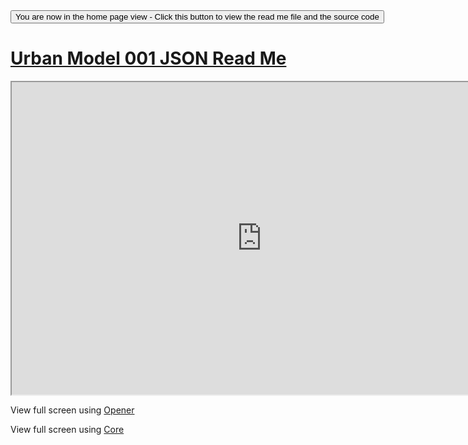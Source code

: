 
<span style=display:none; >
[You are now in a GitHub source code view - click this link to view the home page]
( http://ladybug-analysis-tools.github.io/3d-models/content/json/blob-with-holes/ "View file as a web page." ) </span>
<input type=button onclick=window.location.href='https://github.com/ladybug-analysis-tools/3d-models/tree/gh-pages/content/json/blob-with-holes/'; 
value='You are now in the home page view - Click this button to view the read me file and the source code' >



[Urban Model 001 JSON Read Me]( ../index.html#blob-with-holes/readme.md )
===




<iframe src=http://ladybug-analysis-tools.github.io/3d-models/code/json/core/index.html#http://ladybug-analysis-tools.github.io/3d-models/content/json/blob-with-holes/blob-with-holes.json#la=37.796#lo=-122.398 width=800 height=500 ></iframe>

View full screen using [Opener]( http://ladybug-analysis-tools.github.io/3d-models/code/json/opener/ladybug-web-json-opener-r2.html#http://ladybug-analysis-tools.github.io/3d-models/content/json/blob-with-holes/blob-with-holes.json#la=37.796#lo=-122.398 )

View full screen using [Core]( http://ladybug-analysis-tools.github.io/3d-models/code/json/core/ladybug-web-json-core-r3.html#http://ladybug-analysis-tools.github.io/3d-models/content/json/blob-with-holes/blob-with-holes.json#la=37.796#lo=-122.398 )




